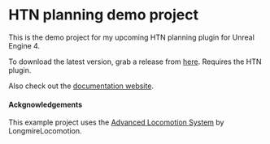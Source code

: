 # HTN planning demo project

This is the demo project for my upcoming HTN planning plugin for Unreal Engine 4.

To download the latest version, grab a release from [here](https://github.com/maksmaisak/htn-example-project/releases).
Requires the HTN plugin.

Also check out the [documentation website](https://maksmaisak.github.io/htn/#/).

#### Ackgnowledgements

This example project uses the [Advanced Locomotion System](https://www.unrealengine.com/marketplace/en-US/product/advanced-locomotion-system-v1) by LongmireLocomotion.

